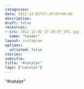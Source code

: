 ```yaml
---
categories:
date: 2012-12-02T17:29:07+00:00
description:
draft: false
resources:
- src: 2012-12-02_17-29-07_UTC.jpg
  name: "header"
layout: instagram
options:
  unlisted: false
stories:
subtitle:
title: "#natalpt"
tags: ["natalpt"]
---
```


"#natalpt"
